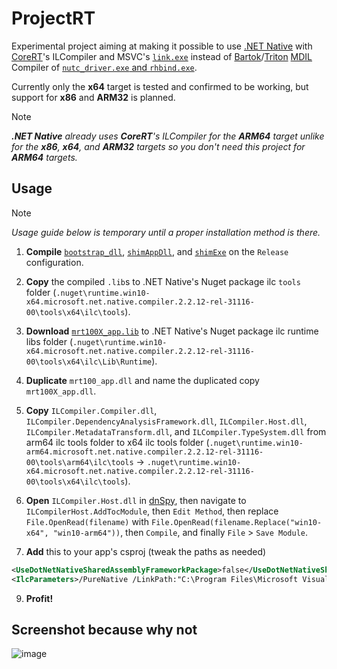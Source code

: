 # ProjectRT
Experimental project aiming at making it possible to use [.NET Native](https://learn.microsoft.com/en-us/windows/uwp/dotnet-native/) with [CoreRT](https://github.com/dotnet/corert)'s ILCompiler and MSVC's [`link.exe`](https://learn.microsoft.com/en-us/cpp/build/reference/linking?view=msvc-170) instead of [Bartok](https://en.turkcewiki.org/wiki/Bartok_(compiler))/[Triton](https://web.archive.org/web/20201130194915/https://channel9.msdn.com/Shows/Going+Deep/Mani-Ramaswamy-and-Peter-Sollich-Inside-Compiler-in-the-Cloud-and-MDIL) [MDIL](https://www.freepatentsonline.com/y2011/0258615.html) Compiler of [`nutc_driver.exe` and `rhbind.exe`](https://web.archive.org/web/2020/https://channel9.msdn.com/Shows/Going+Deep/Inside-NET-Native).

Currently only the __x64__ target is tested and confirmed to be working, but support for __x86__ and __ARM32__ is planned.
> [!NOTE] 
> *__.NET Native__ already uses __CoreRT__'s ILCompiler for the __ARM64__ target unlike for the __x86__, __x64__, and __ARM32__ targets so you don't need this project for __ARM64__ targets.*

## Usage
> [!NOTE]  
> *Usage guide below is temporary until a proper installation method is there.*

1. **Compile** [`bootstrap_dll`](https://github.com/ahmed605/ProjectRT/tree/master/bootstrap_dll), [`shimAppDll`](https://github.com/ahmed605/ProjectRT/tree/master/shimAppDll), and [`shimExe`](https://github.com/ahmed605/ProjectRT/tree/master/shimExe) on the `Release` configuration.

2. **Copy** the compiled `.lib`s to .NET Native's Nuget package ilc `tools` folder (`.nuget\runtime.win10-x64.microsoft.net.native.compiler.2.2.12-rel-31116-00\tools\x64\ilc\tools`).

3. **Download** [`mrt100X_app.lib`](https://github.com/ahmed605/ProjectRT/raw/master/Libs/x64/mrt100X_app.lib) to .NET Native's Nuget package ilc runtime libs folder (`.nuget\runtime.win10-x64.microsoft.net.native.compiler.2.2.12-rel-31116-00\tools\x64\ilc\Lib\Runtime`).

4. **Duplicate** `mrt100_app.dll` and name the duplicated copy `mrt100X_app.dll`.

5. **Copy** `ILCompiler.Compiler.dll`, `ILCompiler.DependencyAnalysisFramework.dll`, `ILCompiler.Host.dll`, `ILCompiler.MetadataTransform.dll`, and `ILCompiler.TypeSystem.dll` from arm64 ilc tools folder to x64 ilc tools folder (`.nuget\runtime.win10-arm64.microsoft.net.native.compiler.2.2.12-rel-31116-00\tools\arm64\ilc\tools` -> `.nuget\runtime.win10-x64.microsoft.net.native.compiler.2.2.12-rel-31116-00\tools\x64\ilc\tools`).

6. **Open** `ILCompiler.Host.dll` in [dnSpy](https://github.com/dnSpyEx/dnSpy), then navigate to `ILCompilerHost.AddTocModule`, then `Edit Method`, then replace `File.OpenRead(filename)` with `File.OpenRead(filename.Replace("win10-x64", "win10-arm64"))`, then `Compile`, and finally `File` > `Save Module`.

7. **Add** this to your app's csproj (tweak the paths as needed)
```xml
<UseDotNetNativeSharedAssemblyFrameworkPackage>false</UseDotNetNativeSharedAssemblyFrameworkPackage>
<IlcParameters>/PureNative /LinkPath:"C:\Program Files\Microsoft Visual Studio\2022\Enterprise\VC\Tools\MSVC\14.38.33130\bin\Hostx64\x64" /NativeLibPath:"C:\Program Files (x86)\Windows Kits\10\Lib\10.0.22621.0\um\x64"</IlcParameters>
```

9. **Profit!**

## Screenshot because why not
![image](https://github.com/ahmed605/ProjectRT/assets/34550324/4b764ead-490c-477a-920b-282be408713c)
